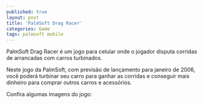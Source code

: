 ```yaml
---
published: true
layout: post
title: 'PalmSoft Drag Racer'
categories: Game
tags: palmsoft mobile
---
```

PalmSoft Drag Racer é um jogo para celular onde o jogador disputa corridas de arrancadas com carros turbinados.

Neste jogo da PalmSoft, com previsão de lançamento para janeiro de 2006, você poderá turbinar seu carro para ganhar as corridas e conseguir mais dinheiro para comprar outros carros e acessórios.

Confira algumas imagens do jogo:







